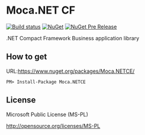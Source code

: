 ﻿# Moca.NET CF

[![Build status](https://ci.appveyor.com/api/projects/status/dw2nhtj5pu9oehmk?svg=true)](https://ci.appveyor.com/project/miyabis/mocacf)
[![NuGet](https://img.shields.io/nuget/v/Moca.NETCE.svg)](https://www.nuget.org/packages/Moca.NETCE/)
[![NuGet Pre Release](https://img.shields.io/nuget/vpre/Moca.NETCE.svg)](https://www.nuget.org/packages/Moca.NETCE/)

.NET Compact Framework Business application library


## How to get

URL:https://www.nuget.org/packages/Moca.NETCE/
```
PM> Install-Package Moca.NETCE
```

## License

Microsoft Public License (MS-PL)

http://opensource.org/licenses/MS-PL
